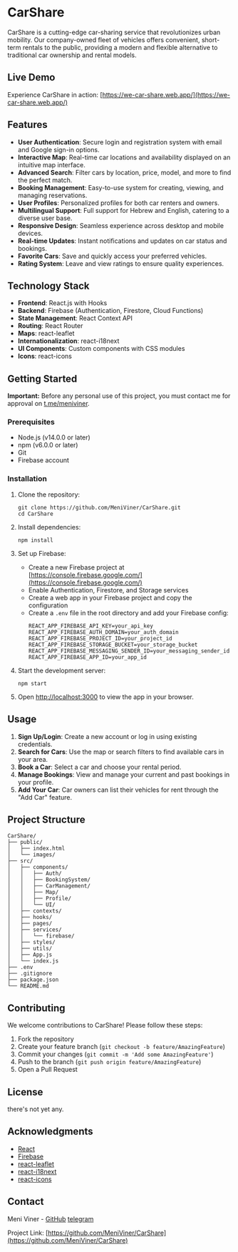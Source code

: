 # CarShare

CarShare is a cutting-edge car-sharing service that revolutionizes urban mobility. Our company-owned fleet of vehicles offers convenient, short-term rentals to the public, providing a modern and flexible alternative to traditional car ownership and rental models.

## Live Demo

Experience CarShare in action: [https://we-car-share.web.app/](https://we-car-share.web.app/)

## Features

- **User Authentication**: Secure login and registration system with email and Google sign-in options.
- **Interactive Map**: Real-time car locations and availability displayed on an intuitive map interface.
- **Advanced Search**: Filter cars by location, price, model, and more to find the perfect match.
- **Booking Management**: Easy-to-use system for creating, viewing, and managing reservations.
- **User Profiles**: Personalized profiles for both car renters and owners.
- **Multilingual Support**: Full support for Hebrew and English, catering to a diverse user base.
- **Responsive Design**: Seamless experience across desktop and mobile devices.
- **Real-time Updates**: Instant notifications and updates on car status and bookings.
- **Favorite Cars**: Save and quickly access your preferred vehicles.
- **Rating System**: Leave and view ratings to ensure quality experiences.

## Technology Stack

- **Frontend**: React.js with Hooks
- **Backend**: Firebase (Authentication, Firestore, Cloud Functions)
- **State Management**: React Context API
- **Routing**: React Router
- **Maps**: react-leaflet
- **Internationalization**: react-i18next
- **UI Components**: Custom components with CSS modules
- **Icons**: react-icons

## Getting Started

**Important:** Before any personal use of this project, you must contact me for approval on [t.me/meniviner](https://t.me/meniviner).

### Prerequisites

- Node.js (v14.0.0 or later)
- npm (v6.0.0 or later)
- Git
- Firebase account

### Installation

1. Clone the repository:
   ```
   git clone https://github.com/MeniViner/CarShare.git
   cd CarShare
   ```

2. Install dependencies:
   ```
   npm install
   ```

3. Set up Firebase:
   - Create a new Firebase project at [https://console.firebase.google.com/](https://console.firebase.google.com/)
   - Enable Authentication, Firestore, and Storage services
   - Create a web app in your Firebase project and copy the configuration
   - Create a `.env` file in the root directory and add your Firebase config:
     ```
     REACT_APP_FIREBASE_API_KEY=your_api_key
     REACT_APP_FIREBASE_AUTH_DOMAIN=your_auth_domain
     REACT_APP_FIREBASE_PROJECT_ID=your_project_id
     REACT_APP_FIREBASE_STORAGE_BUCKET=your_storage_bucket
     REACT_APP_FIREBASE_MESSAGING_SENDER_ID=your_messaging_sender_id
     REACT_APP_FIREBASE_APP_ID=your_app_id
     ```

4. Start the development server:
   ```
   npm start
   ```

5. Open [http://localhost:3000](http://localhost:3000) to view the app in your browser.

## Usage

1. **Sign Up/Login**: Create a new account or log in using existing credentials.
2. **Search for Cars**: Use the map or search filters to find available cars in your area.
3. **Book a Car**: Select a car and choose your rental period.
4. **Manage Bookings**: View and manage your current and past bookings in your profile.
5. **Add Your Car**: Car owners can list their vehicles for rent through the "Add Car" feature.

## Project Structure

```
CarShare/
├── public/
│   ├── index.html
│   └── images/
├── src/
│   ├── components/
│   │   ├── Auth/
│   │   ├── BookingSystem/
│   │   ├── CarManagement/
│   │   ├── Map/
│   │   ├── Profile/
│   │   └── UI/
│   ├── contexts/
│   ├── hooks/
│   ├── pages/
│   ├── services/
│   │   └── firebase/
│   ├── styles/
│   ├── utils/
│   ├── App.js
│   └── index.js
├── .env
├── .gitignore
├── package.json
└── README.md
```

## Contributing

We welcome contributions to CarShare! Please follow these steps:

1. Fork the repository
2. Create your feature branch (`git checkout -b feature/AmazingFeature`)
3. Commit your changes (`git commit -m 'Add some AmazingFeature'`)
4. Push to the branch (`git push origin feature/AmazingFeature`)
5. Open a Pull Request

## License

there's not yet any.

## Acknowledgments

- [React](https://reactjs.org/)
- [Firebase](https://firebase.google.com/)
- [react-leaflet](https://react-leaflet.js.org/)
- [react-i18next](https://react.i18next.com/)
- [react-icons](https://react-icons.github.io/react-icons/)

## Contact

Meni Viner - [GitHub](https://github.com/MeniViner)  [telegram](https://t.me/meniviner)

Project Link: [https://github.com/MeniViner/CarShare](https://github.com/MeniViner/CarShare)
